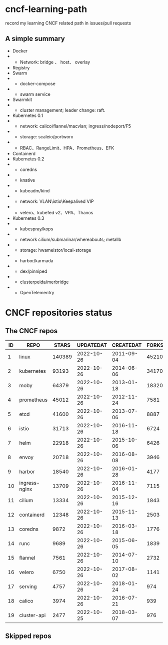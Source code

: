 # cncf-learning-path
record my learning CNCF related path in issues/pull requests

## A simple summary
- Docker
- - Network: bridge 、 host、 overlay
- Registry
- Swarm
- - docker-compose
- - swarm service
- Swarmkit
- - cluster management; leader change: raft.
- Kubernetes 0.1
- - network: calico/flannel/macvlan; ingress/nodeport/F5
- - storage: scaleio/portworx
- - RBAC、RangeLimit、HPA、Prometheus、EFK
- Containerd
- Kubernetes 0.2
- - coredns
- - knative
- - kubeadm/kind
- - network: VLAN\istio\Keepalived VIP
- - velero、kubefed v2、VPA、Thanos
- Kubernetes 0.3
- - kubespray/kops
- - network cilium/submarinar/whereabouts; metallb
- - storage: hwameistor/local-storage
- - harbor/karmada
- - dex/pinniped
- - clusterpeida/merbridge
- - OpenTelementry

# CNCF repositories status
<!--START_SECTION:github_repos-->
## The CNCF repos
| ID |     REPO      | STARS  | UPDATEDAT  | CREATEDAT  | FORKSCOUNT |
|----|---------------|--------|------------|------------|------------|
|  1 | linux         | 140389 | 2022-10-26 | 2011-09-04 |      45210 |
|  2 | kubernetes    |  93193 | 2022-10-26 | 2014-06-06 |      34170 |
|  3 | moby          |  64379 | 2022-10-26 | 2013-01-18 |      18320 |
|  4 | prometheus    |  45012 | 2022-10-26 | 2012-11-24 |       7581 |
|  5 | etcd          |  41600 | 2022-10-26 | 2013-07-06 |       8887 |
|  6 | istio         |  31713 | 2022-10-26 | 2016-11-18 |       6724 |
|  7 | helm          |  22918 | 2022-10-26 | 2015-10-06 |       6426 |
|  8 | envoy         |  20718 | 2022-10-26 | 2016-08-08 |       3946 |
|  9 | harbor        |  18540 | 2022-10-26 | 2016-01-28 |       4177 |
| 10 | ingress-nginx |  13709 | 2022-10-26 | 2016-11-04 |       7115 |
| 11 | cilium        |  13334 | 2022-10-26 | 2015-12-16 |       1843 |
| 12 | containerd    |  12348 | 2022-10-26 | 2015-11-13 |       2503 |
| 13 | coredns       |   9872 | 2022-10-26 | 2016-03-18 |       1776 |
| 14 | runc          |   9689 | 2022-10-26 | 2015-06-05 |       1839 |
| 15 | flannel       |   7561 | 2022-10-26 | 2014-07-10 |       2732 |
| 16 | velero        |   6750 | 2022-10-26 | 2017-08-02 |       1141 |
| 17 | serving       |   4757 | 2022-10-26 | 2018-01-24 |        974 |
| 18 | calico        |   3974 | 2022-10-26 | 2016-07-21 |        939 |
| 19 | cluster-api   |   2477 | 2022-10-25 | 2018-03-07 |        976 |



## Skipped repos
<!--END_SECTION:github_repos-->
